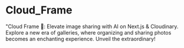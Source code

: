 # Cloud_Frame
"Cloud Frame 🌁: Elevate image sharing with AI on Next.js &amp; Cloudinary. Explore a new era of galleries, where organizing and sharing photos becomes an enchanting experience. Unveil the extraordinary!
